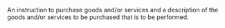 An instruction to purchase goods and/or services and a description of the goods and/or services to be purchased that is to be performed.